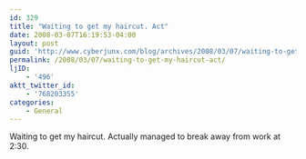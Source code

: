 ```yaml
---
id: 329
title: "Waiting to get my haircut. Act"
date: 2008-03-07T16:19:53-04:00
layout: post
guid: 'http://www.cyberjunx.com/blog/archives/2008/03/07/waiting-to-get-my-haircut-act/'
permalink: /2008/03/07/waiting-to-get-my-haircut-act/
ljID:
    - '496'
aktt_twitter_id:
    - '768203355'
categories:
    - General
---
```


Waiting to get my haircut. Actually managed to break away from work at 2:30.
